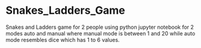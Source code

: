# Snakes_Ladders_Game
Snakes and Ladders game for 2 people using python jupyter notebook for 2 modes auto and manual where manual mode is between 1 and 20 while auto mode resembles dice which has 1 to 6 values.
